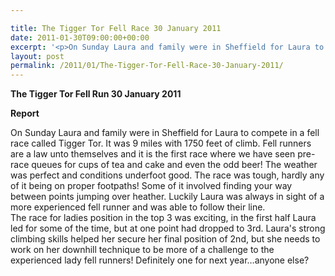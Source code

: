 ```yaml
---

title: The Tigger Tor Fell Race 30 January 2011
date: 2011-01-30T09:00:00+00:00
excerpt: '<p>On Sunday Laura and family were in Sheffield for Laura to compete in a fell race called Tigger Tor. It was 9 miles with 1750 feet of climb! The Tigger Tor Report</p>'
layout: post
permalink: /2011/01/The-Tigger-Tor-Fell-Race-30-January-2011/
---
```

**The Tigger Tor Fell Run 30 January 2011**

 

**Report**

On Sunday Laura and family were in Sheffield for Laura to compete in a fell race called Tigger Tor. It was 9 miles with 1750 feet of climb. Fell runners are a law unto themselves and it is the first race where we have seen pre-race queues for cups of tea and cake and even the odd beer! The weather was perfect and conditions underfoot good. The race was tough, hardly any of it being on proper footpaths! Some of it involved finding your way between points jumping over heather. Luckily Laura was always in sight of a more experienced fell runner and was able to follow their line.  
The race for ladies position in the top 3 was exciting, in the first half Laura led for some of the time, but at one point had dropped to 3rd. Laura's strong climbing skills helped her secure her final position of 2nd, but she needs to work on her downhill technique to be more of a challenge to the experienced lady fell runners! Definitely one for next year&#8230;anyone else?
